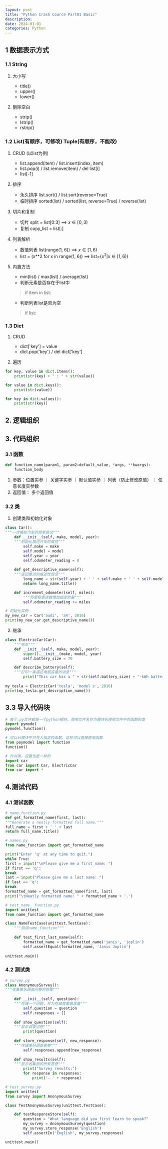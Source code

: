 ```yaml
---
layout: post
title: "Python Crash Cource Part01 Basic"
description: 
date: 2024-01-01
categories: Python
---
```


## 1 数据表示方式

### 1.1 String

1. 大小写

    - title()
    - upper()
    - lower()

2. 删除空白

    - strip()
    - lstrip()
    - rstrip()

### 1.2 List(有顺序，可修改) Tuple(有顺序，不能改)

1. CRUD (以list为例)

    - list.append(item) / list.insert(index, item)
    - list.pop(i) / list.remove(item) / del list[i]
    - list[-1]

2. 排序

    - 永久排序 list.sort() / list.sort(reverse=True)
    - 临时排序 sorted(list) / sorted(list, reverse=True) / reverse(list)

3. 切片和复制

    - 切片 split = list[0:3] ==> $x\in[0,3)$
    - 复制 copy_list = list[:]

4. 列表解析

    - 数值列表  list(range(1, 6)) ==> $x\in[1,6)$
    - list = (x**2 for x in range(1, 6))  ==>  list=${\{ x^2|x\in[1,6) }\}$

5. 内置方法

    - min(list) / max(list) / average(list)
    - 判断元素是否存在于list中 
    > if item in list:
    - 判断列表list是否为空
    > if list:

### 1.3 Dict

1. CRUD

    - dict['key'] = value
    - dict.pop('key') / del dict['key'] 

2. 遍历


```python
for key, value in dict.items():
    print(str(key) + " : " + str(value))

for value in dict.keys():
    print(str(value))

for key in dict.values():
    print(str(key))
```

## 2. 逻辑组织


## 3. 代码组织

### 3.1 函数

```python
def function_name(param1, param2=default_value, *args, **kwargs):
    function_body
```

1. 参数：位置实参 ｜ 关键字实参 ｜ 默认值实参 ｜ 列表（防止修改原值） ｜ 任意长度实参数
2. 返回值： 多个返回值


### 3.2 类

1. 创建类和初始化对象

```python
class Car():
"""一次模拟汽车的简单尝试"""
    def __init__(self, make, model, year):
    """初始化描述汽车的属性"""
        self.make = make
        self.model = model
        self.year = year
        self.odometer_reading = 0
    
    def get_descriptive_name(self):
    """返回整洁的描述性信息"""
        long_name = str(self.year) + ' ' + self.make + ' ' + self.model
        return long_name.title()

    def increment_odometer(self, miles):
        """将里程表读数增加指定的量"""
        self.odometer_reading += miles

# 初始化实例
my_new_car = Car('audi', 'a4', 2016)
print(my_new_car.get_descriptive_name())

```

2. 继承

```python
class ElectricCar(Car):
    """电车"""
    def __init__(self, make, model, year):
        super().__init__(make, model, year)
        self.battery_size = 70

    def describe_battery(self):
    """打印一条描述电瓶容量的消息"""
        print("This car has a " + str(self.battery_size) + "-kWh battery.")
    
my_tesla = ElectricCar('tesla', 'model s', 2016)
print(my_tesla.get_description_name())
```

## 3.3 导入代码块

```python
# 每个.py文件都是一个python模块，使用文件名作为模块名使用文件中的函数和类
import pymodel
pymodel.function()

# 可以从模块中只导入指定的函数，这样可以直接使用函数
from poymodel import function
function()

# 针对类，设置也是一样的
import car
from car import Car, ElectricCar
from car import *
```


## 4.测试代码

### 4.1 测试函数

```python
# name_function.py
def get_formatted_name(first, last):
"""Generate a neatly formatted full name."""
full_name = first + ' ' + last
return full_name.title()

# names.py
from name_function import get_formatted_name

print("Enter 'q' at any time to quit.")
while True:
first = input("\nPlease give me a first name: ")
if first == 'q':
break
last = input("Please give me a last name: ")
if last == 'q':
break
formatted_name = get_formatted_name(first, last)
print("\tNeatly formatted name: " + formatted_name + '.')

# test_name_ function.py
import unittest
from name_function import get_formatted_name

class NameTestCase(unittest.TestCase):
    """测试name_function"""
    
    def test_first_last_name(self):
        formatted_name = get_formatted_name('janis', 'joplin')
        self.assertEqual(formatted_name, 'Janis Joplin')
    
unittest.main()
```

### 4.2 测试类

```python
# survey.py
class AnonymousSurvey():
"""收集匿名调查问卷的答案"""
    
    def __init__(self, question):
    """存储一个问题，并为存储答案做准备"""
        self.question = question
        self.responses = []
    
    def show_question(self):
    """显示调查问卷"""
        print(question)
    
    def store_response(self, new_response):
    """存储单份调查答卷"""
        self.responses.append(new_response)
    
    def show_results(self):
    """显示收集到的所有答卷"""
        print("Survey results:")
        for response in responses:
            print('- ' + response)

# test_survey.py
import unittest
from survey import AnonymousSurvey

class TestAnonymousSurvey(unittest.TestCase):

    def testResponseStore(self):
        question = "What language did you first learn to speak?"
        my_survey = AnonymousSurvey(question)
        my_survey.store_response('English')
        self.assertIn('English', my_survey.responses)

unittest.main()
```

